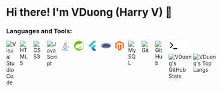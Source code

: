 # Hi there! I'm VDuong (Harry V) 👋 
### Languages and Tools:

<img align="left" alt="Visual Studio Code" width="26px" src="https://cdn.jsdelivr.net/gh/devicons/devicon/icons/vscode/vscode-original.svg" style="padding-right:10px;" />
<img align="left" alt="HTML5" width="26px" src="https://cdn.jsdelivr.net/gh/devicons/devicon/icons/html5/html5-original.svg" style="padding-right:10px;" />
<img align="left" alt="CSS3" width="26px" src="https://cdn.jsdelivr.net/gh/devicons/devicon/icons/css3/css3-original.svg" style="padding-right:10px;" />
<img align="left" alt="JavaScript" width="26px" src="https://cdn.jsdelivr.net/gh/devicons/devicon/icons/javascript/javascript-original.svg" style="padding-right:10px;" />
<img align="left" alt="Java" width="26px" src="https://github.com/devicons/devicon/blob/v2.15.1/icons/java/java-original.svg" style="padding-right:10px;" />
<img align="left" alt="Spring" width="26px" src="https://github.com/devicons/devicon/blob/v2.15.1/icons/spring/spring-original.svg" style="padding-right:10px;" />
<img align="left" alt="Flutter" width="26px" src="https://github.com/devicons/devicon/blob/v2.15.1/icons/flutter/flutter-original.svg" style="padding-right:10px;" />
<img align="left" alt="PHP" width="26px" src="https://github.com/devicons/devicon/blob/v2.15.1/icons/php/php-original.svg" style="padding-right:10px;" />
<img align="left" alt="Magento 2" width="26px" src="https://github.com/devicons/devicon/blob/v2.15.1/icons/magento/magento-original.svg" style="padding-right:10px;" />
<img align="left" alt="MySQL" width="26px" src="https://cdn.jsdelivr.net/gh/devicons/devicon/icons/mysql/mysql-original.svg" style="padding-right:10px;" />
<img align="left" alt="Git" width="26px" src="https://cdn.jsdelivr.net/gh/devicons/devicon/icons/git/git-original.svg" style="padding-right:10px;" />
<img align="left" alt="GitHub" width="26px" src="https://user-images.githubusercontent.com/3369400/139448065-39a229ba-4b06-434b-bc67-616e2ed80c8f.png" style="padding-right:10px;" />
<img align="left" alt="Terminal" width="26px" src="./img/terminal-light.svg" />
<img align="left" alt="Terminal" width="26px" src="./img/terminal-dark.svg" />
<br />
<br />

<!-- ![VDuong's GitHub stats](https://github-readme-stats.vercel.app/api?username=duongviet2904&show_icons=true&theme=default)
</br>
![Top Langs](https://github-readme-stats.vercel.app/api/top-langs/?username=duongviet2904&layout=compact&show_icons=true&theme=default)
-->
<div style="display:flex; border:none;">
  <img src="https://github-readme-stats.vercel.app/api?username=duongviet2904&show_icons=true&theme=default" alt="VDuong's GitHub Stats" height='195px'>
  <img src="https://github-readme-stats.vercel.app/api/top-langs/?username=duongviet2904&layout=compact&show_icons=true&theme=default" alt="VDuong's Top Langs" height='195px'>
</div>

</br>

<!-- ### Contributions: -->

<!-- ![snake-gif](https://github.com/duongviet2904/duongviet2904/blob/output/github-contribution-grid-snake.gif) -->
